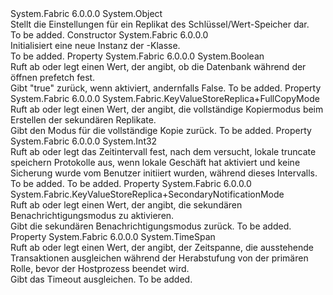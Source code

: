 <Type Name="KeyValueStoreReplicaSettings" FullName="System.Fabric.KeyValueStoreReplicaSettings">
  <TypeSignature Language="C#" Value="public class KeyValueStoreReplicaSettings" />
  <TypeSignature Language="ILAsm" Value=".class public auto ansi beforefieldinit KeyValueStoreReplicaSettings extends System.Object" />
  <TypeSignature Language="DocId" Value="T:System.Fabric.KeyValueStoreReplicaSettings" />
  <TypeSignature Language="VB.NET" Value="Public Class KeyValueStoreReplicaSettings" />
  <TypeSignature Language="F#" Value="type KeyValueStoreReplicaSettings = class" />
  <AssemblyInfo>
    <AssemblyName>System.Fabric</AssemblyName>
    <AssemblyVersion>6.0.0.0</AssemblyVersion>
  </AssemblyInfo>
  <Base>
    <BaseTypeName>System.Object</BaseTypeName>
  </Base>
  <Interfaces />
  <Docs>
    <summary>
            Stellt die Einstellungen für ein Replikat des Schlüssel/Wert-Speicher dar.
            </summary>
    <remarks>To be added.</remarks>
  </Docs>
  <Members>
    <Member MemberName=".ctor">
      <MemberSignature Language="C#" Value="public KeyValueStoreReplicaSettings ();" />
      <MemberSignature Language="ILAsm" Value=".method public hidebysig specialname rtspecialname instance void .ctor() cil managed" />
      <MemberSignature Language="DocId" Value="M:System.Fabric.KeyValueStoreReplicaSettings.#ctor" />
      <MemberSignature Language="VB.NET" Value="Public Sub New ()" />
      <MemberType>Constructor</MemberType>
      <AssemblyInfo>
        <AssemblyName>System.Fabric</AssemblyName>
        <AssemblyVersion>6.0.0.0</AssemblyVersion>
      </AssemblyInfo>
      <Parameters />
      <Docs>
        <summary>
            Initialisiert eine neue Instanz der <see cref="T:System.Fabric.KeyValueStoreReplicaSettings" />-Klasse.
            </summary>
        <remarks>To be added.</remarks>
      </Docs>
    </Member>
    <Member MemberName="EnableCopyNotificationPrefetch">
      <MemberSignature Language="C#" Value="public bool EnableCopyNotificationPrefetch { get; set; }" />
      <MemberSignature Language="ILAsm" Value=".property instance bool EnableCopyNotificationPrefetch" />
      <MemberSignature Language="DocId" Value="P:System.Fabric.KeyValueStoreReplicaSettings.EnableCopyNotificationPrefetch" />
      <MemberSignature Language="VB.NET" Value="Public Property EnableCopyNotificationPrefetch As Boolean" />
      <MemberSignature Language="F#" Value="member this.EnableCopyNotificationPrefetch : bool with get, set" Usage="System.Fabric.KeyValueStoreReplicaSettings.EnableCopyNotificationPrefetch" />
      <MemberType>Property</MemberType>
      <AssemblyInfo>
        <AssemblyName>System.Fabric</AssemblyName>
        <AssemblyVersion>6.0.0.0</AssemblyVersion>
      </AssemblyInfo>
      <ReturnValue>
        <ReturnType>System.Boolean</ReturnType>
      </ReturnValue>
      <Docs>
        <summary>
            Ruft ab oder legt einen Wert, der angibt, ob die Datenbank während der öffnen prefetch fest.
            </summary>
        <value>
            Gibt "true" zurück, wenn aktiviert, andernfalls False.
            </value>
        <remarks>To be added.</remarks>
      </Docs>
    </Member>
    <Member MemberName="FullCopyMode">
      <MemberSignature Language="C#" Value="public System.Fabric.KeyValueStoreReplica.FullCopyMode FullCopyMode { get; set; }" />
      <MemberSignature Language="ILAsm" Value=".property instance valuetype System.Fabric.KeyValueStoreReplica/FullCopyMode FullCopyMode" />
      <MemberSignature Language="DocId" Value="P:System.Fabric.KeyValueStoreReplicaSettings.FullCopyMode" />
      <MemberSignature Language="VB.NET" Value="Public Property FullCopyMode As KeyValueStoreReplica.FullCopyMode" />
      <MemberSignature Language="F#" Value="member this.FullCopyMode : System.Fabric.KeyValueStoreReplica.FullCopyMode with get, set" Usage="System.Fabric.KeyValueStoreReplicaSettings.FullCopyMode" />
      <MemberType>Property</MemberType>
      <AssemblyInfo>
        <AssemblyName>System.Fabric</AssemblyName>
        <AssemblyVersion>6.0.0.0</AssemblyVersion>
      </AssemblyInfo>
      <ReturnValue>
        <ReturnType>System.Fabric.KeyValueStoreReplica+FullCopyMode</ReturnType>
      </ReturnValue>
      <Docs>
        <summary>
            Ruft ab oder legt einen Wert, der angibt, die vollständige Kopiermodus beim Erstellen der sekundären Replikate. <see cref="T:System.Fabric.KeyValueStoreReplica.FullCopyMode" /></summary>
        <value>
            Gibt den Modus für die vollständige Kopie zurück.
            </value>
        <remarks>To be added.</remarks>
      </Docs>
    </Member>
    <Member MemberName="LogTruncationIntervalInMinutes">
      <MemberSignature Language="C#" Value="public int LogTruncationIntervalInMinutes { get; set; }" />
      <MemberSignature Language="ILAsm" Value=".property instance int32 LogTruncationIntervalInMinutes" />
      <MemberSignature Language="DocId" Value="P:System.Fabric.KeyValueStoreReplicaSettings.LogTruncationIntervalInMinutes" />
      <MemberSignature Language="VB.NET" Value="Public Property LogTruncationIntervalInMinutes As Integer" />
      <MemberSignature Language="F#" Value="member this.LogTruncationIntervalInMinutes : int with get, set" Usage="System.Fabric.KeyValueStoreReplicaSettings.LogTruncationIntervalInMinutes" />
      <MemberType>Property</MemberType>
      <AssemblyInfo>
        <AssemblyName>System.Fabric</AssemblyName>
        <AssemblyVersion>6.0.0.0</AssemblyVersion>
      </AssemblyInfo>
      <ReturnValue>
        <ReturnType>System.Int32</ReturnType>
      </ReturnValue>
      <Docs>
        <summary>
            Ruft ab oder legt das Zeitintervall fest, nach dem <see cref="T:System.Fabric.KeyValueStoreReplica" /> versucht, lokale truncate speichern Protokolle aus, wenn lokale Geschäft hat <see cref="P:System.Fabric.LocalEseStoreSettings.EnableIncrementalBackup" /> aktiviert und keine Sicherung wurde vom Benutzer initiiert wurden, während dieses Intervalls.
            </summary>
        <value>To be added.</value>
        <remarks>To be added.</remarks>
      </Docs>
    </Member>
    <Member MemberName="SecondaryNotificationMode">
      <MemberSignature Language="C#" Value="public System.Fabric.KeyValueStoreReplica.SecondaryNotificationMode SecondaryNotificationMode { get; set; }" />
      <MemberSignature Language="ILAsm" Value=".property instance valuetype System.Fabric.KeyValueStoreReplica/SecondaryNotificationMode SecondaryNotificationMode" />
      <MemberSignature Language="DocId" Value="P:System.Fabric.KeyValueStoreReplicaSettings.SecondaryNotificationMode" />
      <MemberSignature Language="VB.NET" Value="Public Property SecondaryNotificationMode As KeyValueStoreReplica.SecondaryNotificationMode" />
      <MemberSignature Language="F#" Value="member this.SecondaryNotificationMode : System.Fabric.KeyValueStoreReplica.SecondaryNotificationMode with get, set" Usage="System.Fabric.KeyValueStoreReplicaSettings.SecondaryNotificationMode" />
      <MemberType>Property</MemberType>
      <AssemblyInfo>
        <AssemblyName>System.Fabric</AssemblyName>
        <AssemblyVersion>6.0.0.0</AssemblyVersion>
      </AssemblyInfo>
      <ReturnValue>
        <ReturnType>System.Fabric.KeyValueStoreReplica+SecondaryNotificationMode</ReturnType>
      </ReturnValue>
      <Docs>
        <summary>
            Ruft ab oder legt einen Wert, der angibt, die sekundären Benachrichtigungsmodus zu aktivieren. <see cref="T:System.Fabric.KeyValueStoreReplica.SecondaryNotificationMode" /></summary>
        <value>
            Gibt die sekundären Benachrichtigungsmodus zurück.
            </value>
        <remarks>To be added.</remarks>
      </Docs>
    </Member>
    <Member MemberName="TransactionDrainTimeout">
      <MemberSignature Language="C#" Value="public TimeSpan TransactionDrainTimeout { get; set; }" />
      <MemberSignature Language="ILAsm" Value=".property instance valuetype System.TimeSpan TransactionDrainTimeout" />
      <MemberSignature Language="DocId" Value="P:System.Fabric.KeyValueStoreReplicaSettings.TransactionDrainTimeout" />
      <MemberSignature Language="VB.NET" Value="Public Property TransactionDrainTimeout As TimeSpan" />
      <MemberSignature Language="F#" Value="member this.TransactionDrainTimeout : TimeSpan with get, set" Usage="System.Fabric.KeyValueStoreReplicaSettings.TransactionDrainTimeout" />
      <MemberType>Property</MemberType>
      <AssemblyInfo>
        <AssemblyName>System.Fabric</AssemblyName>
        <AssemblyVersion>6.0.0.0</AssemblyVersion>
      </AssemblyInfo>
      <ReturnValue>
        <ReturnType>System.TimeSpan</ReturnType>
      </ReturnValue>
      <Docs>
        <summary>
            Ruft ab oder legt einen Wert, der angibt, der Zeitspanne, die ausstehende Transaktionen ausgleichen während der Herabstufung von der primären Rolle, bevor der Hostprozess beendet wird.
            </summary>
        <value>
            Gibt das Timeout ausgleichen.
            </value>
        <remarks>To be added.</remarks>
      </Docs>
    </Member>
  </Members>
</Type>